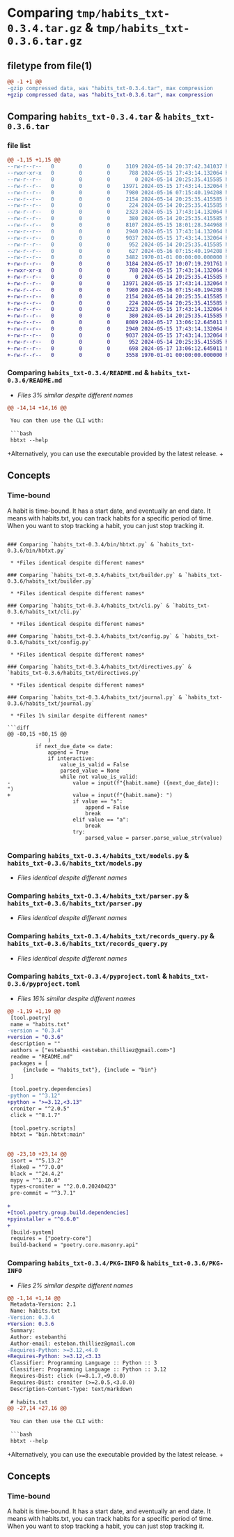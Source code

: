 # Comparing `tmp/habits_txt-0.3.4.tar.gz` & `tmp/habits_txt-0.3.6.tar.gz`

## filetype from file(1)

```diff
@@ -1 +1 @@
-gzip compressed data, was "habits_txt-0.3.4.tar", max compression
+gzip compressed data, was "habits_txt-0.3.6.tar", max compression
```

## Comparing `habits_txt-0.3.4.tar` & `habits_txt-0.3.6.tar`

### file list

```diff
@@ -1,15 +1,15 @@
--rw-r--r--   0        0        0     3109 2024-05-14 20:37:42.341037 habits_txt-0.3.4/README.md
--rwxr-xr-x   0        0        0      788 2024-05-15 17:43:14.132064 habits_txt-0.3.4/bin/hbtxt.py
--rw-r--r--   0        0        0        0 2024-05-14 20:25:35.415585 habits_txt-0.3.4/habits_txt/__init__.py
--rw-r--r--   0        0        0    13971 2024-05-15 17:43:14.132064 habits_txt-0.3.4/habits_txt/builder.py
--rw-r--r--   0        0        0     7980 2024-05-16 07:15:40.194208 habits_txt-0.3.4/habits_txt/cli.py
--rw-r--r--   0        0        0     2154 2024-05-14 20:25:35.415585 habits_txt-0.3.4/habits_txt/config.py
--rw-r--r--   0        0        0      224 2024-05-14 20:25:35.415585 habits_txt-0.3.4/habits_txt/defaults.py
--rw-r--r--   0        0        0     2323 2024-05-15 17:43:14.132064 habits_txt-0.3.4/habits_txt/directives.py
--rw-r--r--   0        0        0      380 2024-05-14 20:25:35.415585 habits_txt-0.3.4/habits_txt/exceptions.py
--rw-r--r--   0        0        0     8107 2024-05-15 18:01:28.344968 habits_txt-0.3.4/habits_txt/journal.py
--rw-r--r--   0        0        0     2940 2024-05-15 17:43:14.132064 habits_txt-0.3.4/habits_txt/models.py
--rw-r--r--   0        0        0     9037 2024-05-15 17:43:14.132064 habits_txt-0.3.4/habits_txt/parser.py
--rw-r--r--   0        0        0      952 2024-05-14 20:25:35.415585 habits_txt-0.3.4/habits_txt/records_query.py
--rw-r--r--   0        0        0      627 2024-05-16 07:15:40.194208 habits_txt-0.3.4/pyproject.toml
--rw-r--r--   0        0        0     3482 1970-01-01 00:00:00.000000 habits_txt-0.3.4/PKG-INFO
+-rw-r--r--   0        0        0     3184 2024-05-17 10:07:19.291761 habits_txt-0.3.6/README.md
+-rwxr-xr-x   0        0        0      788 2024-05-15 17:43:14.132064 habits_txt-0.3.6/bin/hbtxt.py
+-rw-r--r--   0        0        0        0 2024-05-14 20:25:35.415585 habits_txt-0.3.6/habits_txt/__init__.py
+-rw-r--r--   0        0        0    13971 2024-05-15 17:43:14.132064 habits_txt-0.3.6/habits_txt/builder.py
+-rw-r--r--   0        0        0     7980 2024-05-16 07:15:40.194208 habits_txt-0.3.6/habits_txt/cli.py
+-rw-r--r--   0        0        0     2154 2024-05-14 20:25:35.415585 habits_txt-0.3.6/habits_txt/config.py
+-rw-r--r--   0        0        0      224 2024-05-14 20:25:35.415585 habits_txt-0.3.6/habits_txt/defaults.py
+-rw-r--r--   0        0        0     2323 2024-05-15 17:43:14.132064 habits_txt-0.3.6/habits_txt/directives.py
+-rw-r--r--   0        0        0      380 2024-05-14 20:25:35.415585 habits_txt-0.3.6/habits_txt/exceptions.py
+-rw-r--r--   0        0        0     8089 2024-05-17 13:06:12.645011 habits_txt-0.3.6/habits_txt/journal.py
+-rw-r--r--   0        0        0     2940 2024-05-15 17:43:14.132064 habits_txt-0.3.6/habits_txt/models.py
+-rw-r--r--   0        0        0     9037 2024-05-15 17:43:14.132064 habits_txt-0.3.6/habits_txt/parser.py
+-rw-r--r--   0        0        0      952 2024-05-14 20:25:35.415585 habits_txt-0.3.6/habits_txt/records_query.py
+-rw-r--r--   0        0        0      698 2024-05-17 13:06:12.645011 habits_txt-0.3.6/pyproject.toml
+-rw-r--r--   0        0        0     3558 1970-01-01 00:00:00.000000 habits_txt-0.3.6/PKG-INFO
```

### Comparing `habits_txt-0.3.4/README.md` & `habits_txt-0.3.6/README.md`

 * *Files 3% similar despite different names*

```diff
@@ -14,14 +14,16 @@
 
 You can then use the CLI with:
 
 ```bash
 hbtxt --help
 ```
 
+Alternatively, you can use the executable provided by the latest release.
+
 ## Concepts
 
 ### Time-bound
 
 A habit is time-bound. It has a start date, and eventually an end date.
 It means with habits.txt, you can track habits for a specific period of time. When you want to stop tracking a habit, you can just stop tracking it.
```

### Comparing `habits_txt-0.3.4/bin/hbtxt.py` & `habits_txt-0.3.6/bin/hbtxt.py`

 * *Files identical despite different names*

### Comparing `habits_txt-0.3.4/habits_txt/builder.py` & `habits_txt-0.3.6/habits_txt/builder.py`

 * *Files identical despite different names*

### Comparing `habits_txt-0.3.4/habits_txt/cli.py` & `habits_txt-0.3.6/habits_txt/cli.py`

 * *Files identical despite different names*

### Comparing `habits_txt-0.3.4/habits_txt/config.py` & `habits_txt-0.3.6/habits_txt/config.py`

 * *Files identical despite different names*

### Comparing `habits_txt-0.3.4/habits_txt/directives.py` & `habits_txt-0.3.6/habits_txt/directives.py`

 * *Files identical despite different names*

### Comparing `habits_txt-0.3.4/habits_txt/journal.py` & `habits_txt-0.3.6/habits_txt/journal.py`

 * *Files 1% similar despite different names*

```diff
@@ -80,15 +80,15 @@
             )
         if next_due_date <= date:
             append = True
             if interactive:
                 value_is_valid = False
                 parsed_value = None
                 while not value_is_valid:
-                    value = input(f"{habit.name} ({next_due_date}): ")
+                    value = input(f"{habit.name}: ")
                     if value == "s":
                         append = False
                         break
                     elif value == "a":
                         break
                     try:
                         parsed_value = parser.parse_value_str(value)
```

### Comparing `habits_txt-0.3.4/habits_txt/models.py` & `habits_txt-0.3.6/habits_txt/models.py`

 * *Files identical despite different names*

### Comparing `habits_txt-0.3.4/habits_txt/parser.py` & `habits_txt-0.3.6/habits_txt/parser.py`

 * *Files identical despite different names*

### Comparing `habits_txt-0.3.4/habits_txt/records_query.py` & `habits_txt-0.3.6/habits_txt/records_query.py`

 * *Files identical despite different names*

### Comparing `habits_txt-0.3.4/pyproject.toml` & `habits_txt-0.3.6/pyproject.toml`

 * *Files 16% similar despite different names*

```diff
@@ -1,19 +1,19 @@
 [tool.poetry]
 name = "habits.txt"
-version = "0.3.4"
+version = "0.3.6"
 description = ""
 authors = ["estebanthi <esteban.thilliez@gmail.com>"]
 readme = "README.md"
 packages = [
     {include = "habits_txt"}, {include = "bin"}
 ]
 
 [tool.poetry.dependencies]
-python = "^3.12"
+python = ">=3.12,<3.13"
 croniter = "^2.0.5"
 click = "^8.1.7"
 
 [tool.poetry.scripts]
 hbtxt = "bin.hbtxt:main"
 
 
@@ -23,10 +23,14 @@
 isort = "^5.13.2"
 flake8 = "^7.0.0"
 black = "^24.4.2"
 mypy = "^1.10.0"
 types-croniter = "^2.0.0.20240423"
 pre-commit = "^3.7.1"
 
+
+[tool.poetry.group.build.dependencies]
+pyinstaller = "^6.6.0"
+
 [build-system]
 requires = ["poetry-core"]
 build-backend = "poetry.core.masonry.api"
```

### Comparing `habits_txt-0.3.4/PKG-INFO` & `habits_txt-0.3.6/PKG-INFO`

 * *Files 2% similar despite different names*

```diff
@@ -1,14 +1,14 @@
 Metadata-Version: 2.1
 Name: habits.txt
-Version: 0.3.4
+Version: 0.3.6
 Summary: 
 Author: estebanthi
 Author-email: esteban.thilliez@gmail.com
-Requires-Python: >=3.12,<4.0
+Requires-Python: >=3.12,<3.13
 Classifier: Programming Language :: Python :: 3
 Classifier: Programming Language :: Python :: 3.12
 Requires-Dist: click (>=8.1.7,<9.0.0)
 Requires-Dist: croniter (>=2.0.5,<3.0.0)
 Description-Content-Type: text/markdown
 
 # habits.txt
@@ -27,14 +27,16 @@
 
 You can then use the CLI with:
 
 ```bash
 hbtxt --help
 ```
 
+Alternatively, you can use the executable provided by the latest release.
+
 ## Concepts
 
 ### Time-bound
 
 A habit is time-bound. It has a start date, and eventually an end date.
 It means with habits.txt, you can track habits for a specific period of time. When you want to stop tracking a habit, you can just stop tracking it.
```

